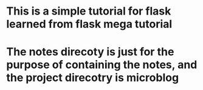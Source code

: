 
# This is a simple tutorial for flask learned from flask mega tutorial
# The notes direcoty is just for the purpose of containing the notes, and the project direcotry is microblog

